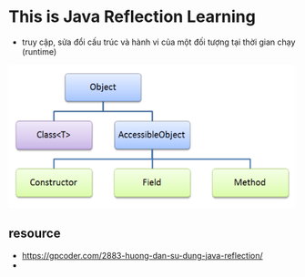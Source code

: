 # This is Java Reflection Learning
-  truy cập, sửa đổi cấu trúc và hành vi của một đối tượng tại thời gian chạy (runtime)

![img.png](img.png)




## resource
- https://gpcoder.com/2883-huong-dan-su-dung-java-reflection/ 
- 